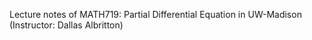 Lecture notes of MATH719: Partial Differential Equation in UW-Madison (Instructor: Dallas Albritton)
